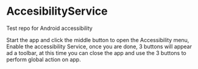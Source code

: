 # AccesibilityService
Test repo for Android accessibility

Start the app and click the middle button to open the Accessibility menu, Enable the accessibility Service, once you are done, 3 buttons will appear ad a toolbar,
at this time you can close the app and use the 3 buttons to perform global action on app.

